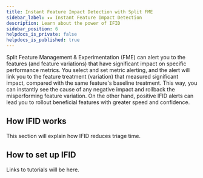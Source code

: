 ```yaml
---
title: Instant Feature Impact Detection with Split FME
sidebar_label: ★★ Instant Feature Impact Detection
description: Learn about the power of IFID
sidebar_position: 6
helpdocs_is_private: false
helpdocs_is_published: true
---
```


Split Feature Management & Experimentation (FME) can alert you to the features (and feature variations) that have significant impact on specific performance metrics. You select and set metric alerting, and the alert will link you to the feature treatment (variation) that measured significant impact, compared with the same feature's baseline treatment. This way, you can instantly see the cause of any negative impact and rollback the misperforming feature variation. On the other hand, positive IFID alerts can lead you to rollout beneficial features with greater speed and confidence.

<h2>How IFID works</h2>

This section will explain how IFID reduces triage time.

<h2>How to set up IFID</h2>

Links to tutorials will be here.